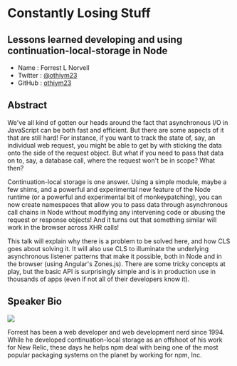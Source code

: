 # Constantly Losing Stuff
## Lessons learned developing and using continuation-local-storage in Node

* Name      : Forrest L Norvell
* Twitter   : [@othiym23][]
* GitHub    : [othiym23][]

## Abstract

We've all kind of gotten our heads around the fact that asynchronous I/O in
JavaScript can be both fast and efficient. But there are some aspects of it
that are still hard! For instance, if you want to track the state of, say, an
individual web request, you might be able to get by with sticking the data onto
the side of the request object. But what if you need to pass that data on to,
say, a database call, where the request won't be in scope? What then?

Continuation-local storage is one answer. Using a simple module, maybe a few
shims, and a powerful and experimental new feature of the Node runtime (or a
powerful and experimental bit of monkeypatching), you can now create namespaces
that allow you to pass data through asynchronous call chains in Node without
modifying any intervening code or abusing the request or response objects! And
it turns out that something similar will work in the browser across XHR calls!

This talk will explain why there is a problem to be solved here, and how CLS
goes about solving it. It will also use CLS to illuminate the underlying
asynchronous listener patterns that make it possible, both in Node and in the
browser (using Angular's Zones.js). There are some tricky concepts at play, but
the basic API is surprisingly simple and is in production use in thousands of
apps (even if not all of their developers know it).

## Speaker Bio

![](https://raw.github.com/cascadiajs/2014.cascadiajs.com/master/images/othiym23.png)

Forrest has been a web developer and web development nerd since 1994. While he
developed continuation-local storage as an offshoot of his work for New Relic,
these days he helps npm deal with being one of the most popular packaging
systems on the planet by working for npm, Inc.

[@othiym23]:http://twitter.com/othiym23
[othiym23]:http://github.com/othiym23

